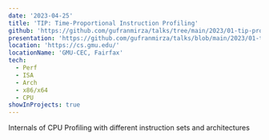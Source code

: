 ```yaml
---
date: '2023-04-25'
title: 'TIP: Time-Proportional Instruction Profiling'
github: 'https://github.com/gufranmirza/talks/tree/main/2023/01-tip-profiling'
presentation: 'https://github.com/gufranmirza/talks/blob/main/2023/01-tip-profiling/slides/TIP_%20Time-Proportional%20Instruction%20Profiling.pdf'
location: 'https://cs.gmu.edu/'
locationName: 'GMU-CEC, Fairfax'
tech:
  - Perf
  - ISA
  - Arch
  - x86/x64
  - CPU
showInProjects: true
---
```


Internals of CPU Profiling with different instruction sets and architectures
